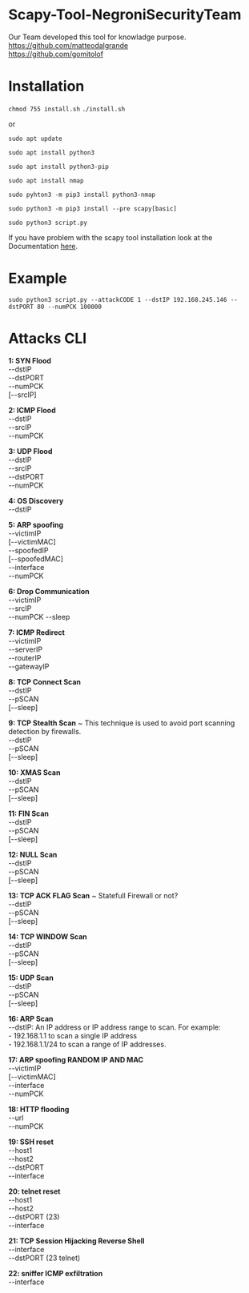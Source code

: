 # Scapy-Tool-NegroniSecurityTeam

Our Team developed this tool for knowladge purpose.  
https://github.com/matteodalgrande  
https://github.com/gomitolof  

# Installation

`chmod 755 install.sh`
`./install.sh`

or 

`sudo apt update`

`sudo apt install python3`

`sudo apt install python3-pip`

`sudo apt install nmap`

`sudo pyhton3 -m pip3 install python3-nmap`

`sudo python3 -m pip3 install --pre scapy[basic]`

`sudo python3 script.py`

If you have problem with the scapy tool installation look at the Documentation [here](https://scapy.readthedocs.io/en/latest/installation.html).

# Example
`sudo python3 script.py --attackCODE 1 --dstIP 192.168.245.146 --dstPORT 80 --numPCK 100000`

# Attacks CLI

**1: SYN Flood**  
    --dstIP  
    --dstPORT  
    --numPCK  
    [--srcIP]  

**2: ICMP Flood**  
    --dstIP  
    --srcIP  
    --numPCK  

**3: UDP Flood**  
    --dstIP  
    --srcIP  
    --dstPORT  
    --numPCK  

**4: OS Discovery**   
    --dstIP  

**5: ARP spoofing**  
    --victimIP  
    [--victimMAC]  
    --spoofedIP  
    [--spoofedMAC]  
    --interface  
    --numPCK  

**6: Drop Communication**  
    --victimIP  
    --srcIP  
    --numPCK 
    --sleep  

**7: ICMP Redirect**  
    --victimIP  
    --serverIP  
    --routerIP  
    --gatewayIP  

**8: TCP Connect Scan**  
    --dstIP  
    --pSCAN  
    [--sleep]  

**9: TCP Stealth Scan** ~ This technique is used to avoid port scanning detection by firewalls.  
    --dstIP  
    --pSCAN  
    [--sleep]  

**10: XMAS Scan**  
    --dstIP  
    --pSCAN  
    [--sleep]  

**11: FIN Scan**  
    --dstIP  
    --pSCAN  
    [--sleep]  

**12: NULL Scan**  
    --dstIP  
    --pSCAN  
    [--sleep]  

**13: TCP ACK FLAG Scan** ~ Statefull Firewall or not?  
    --dstIP  
    --pSCAN  
    [--sleep]  

**14: TCP WINDOW Scan**  
    --dstIP  
    --pSCAN  
    [--sleep]  

**15: UDP Scan**  
    --dstIP  
    --pSCAN  
    [--sleep]  

**16: ARP Scan**      
    --dstIP: An IP address or IP address range to scan. For example:  
        - 192.168.1.1 to scan a single IP address  
        - 192.168.1.1/24 to scan a range of IP addresses.  

**17: ARP spoofing RANDOM IP AND MAC**  
    --victimIP  
    [--victimMAC]  
    --interface  
    --numPCK  

**18: HTTP flooding**  
    --url  
    --numPCK  

**19: SSH reset**  
    --host1  
    --host2   
    --dstPORT  
    --interface  

**20: telnet reset**  
    --host1  
    --host2  
    --dstPORT (23)  
    --interface  

**21: TCP Session Hijacking Reverse Shell**  
    --interface  
    --dstPORT (23 telnet)  

**22: sniffer ICMP exfiltration**  
    --interface  
